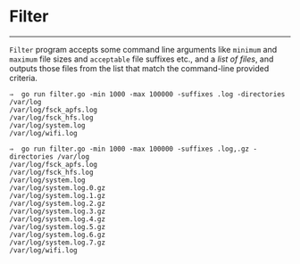 # Filter
---

`Filter` program accepts some command line arguments like `minimum` and `maximum` file sizes and
`acceptable` file suffixes etc., and a *list of files*, and outputs those files from the list that
match the command-line provided criteria.

```shell
⇒  go run filter.go -min 1000 -max 100000 -suffixes .log -directories /var/log
/var/log/fsck_apfs.log
/var/log/fsck_hfs.log
/var/log/system.log
/var/log/wifi.log

⇒  go run filter.go -min 1000 -max 100000 -suffixes .log,.gz -directories /var/log
/var/log/fsck_apfs.log
/var/log/fsck_hfs.log
/var/log/system.log
/var/log/system.log.0.gz
/var/log/system.log.1.gz
/var/log/system.log.2.gz
/var/log/system.log.3.gz
/var/log/system.log.4.gz
/var/log/system.log.5.gz
/var/log/system.log.6.gz
/var/log/system.log.7.gz
/var/log/wifi.log
```
